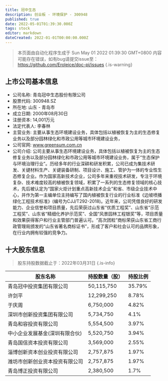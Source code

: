 ```yaml
---
title: 冠中生态
description: 创业板 - 环境保护 - 300948
published: true
date: 2022-05-01T01:39:30.000Z
tags: stock
editor: markdown
dateCreated: 2022-01-01T00:00:00.000Z
---
```


> 本页面由自动化程序生成于 Sun May 01 2022 01:39:30 GMT+0800
> 内容可能存在错误，如有bug请提交issue至：https://github.com/Eroleice/doc-pi/issues
{.is-warning}

## 上市公司基本信息
- 公司名称: 青岛冠中生态股份有限公司
- 股票代码: 300948.SZ
- 所在地: 山东 - 青岛市
- 成立日期: 2000年08月30日
- 注册资本: 14,001万元
- 法定代表人: 李春林
- 主营业务: 主要从事生态环境建设业务，具体包括以植被恢复为主的生态修复业务以及部分园林绿化和市政公用等城市环境建设业务，
- 公司官网: www.greensum.com.cn
- 公司介绍: 公司主要从事生态环境建设业务，具体包括以植被恢复为主的生态修复业务以及部分园林绿化和市政公用等城市环境建设业务，属于“生态保护与环境治理行业”。历经多年的行业深耕和研发积累，公司已成为集技术研发、关键材料生产、关键装备研制、项目设计、施工、管护为一体的专业性生态修复企业。作为国家高新技术企业，公司多年来重视技术研发，专注于环境复杂、技术难度较高的植被恢复领域，积累了一系列的生态修复领域的核心技术，先后被认定为“国家火炬计划重点高新技术企业”和省、市级企业技术中心，并作为第一主编单位主持编写了国内植被恢复行业的行业标准《边坡喷播绿化工程技术标准》(编号为CJJ/T292-2018)。近年来，公司凭借良好的研发能力、企业信誉和项目质量，先后荣获过山东省“优质工程奖”、山东省“示范工程奖”、山东省“精细化养护示范奖”、全国“风景园林工程银奖”等，项目质量和效果获得客户和行业主管部门普遍认可。“高次团粒”商标荣获山东省工商行政管理局颁发的“山东省著名商标证书”，形成了客户和社会认可的品牌形象，在行业内拥有较强的竞争力。


## 十大股东信息
> 股东持股数据截止于：2022年03月31日
{.is-info}

| 股东名称 | 持股数量（股） | 持股比例 |
| --- | --- | --- |
| 青岛冠中投资集团有限公司 | 50,115,750 | 35.79% |
| 许剑平 | 12,299,250 | 8.78% |
| 于庆周 | 6,750,000 | 4.82% |
| 深圳市创新投资集团有限公司 | 5,734,750 | 4.1% |
| 青岛和容投资有限公司 | 5,554,500 | 3.97% |
| 中小企业发展基金(深圳有限合伙) | 5,520,750 | 3.94% |
| 青岛国信资本投资有限公司 | 3,569,000 | 2.55% |
| 淄博创新资本创业投资有限公司 | 2,757,875 | 1.97% |
| 潍坊市创新创业资本投资有限公司 | 2,757,875 | 1.97% |
| 青岛博正投资有限公司 | 2,380,500 | 1.7% |




